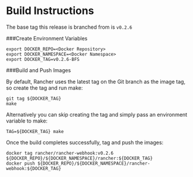 # Build Instructions

The base tag this release is branched from is `v0.2.6`

###Create Environment Variables

```
export DOCKER_REPO=<Docker Repository>
export DOCKER_NAMESPACE=<Docker Namespace>
export DOCKER_TAG=v0.2.6-BFS
```

###Build and Push Images


By default, Rancher uses the latest tag on the Git branch as the image tag, so create the tag and run make:
```
git tag ${DOCKER_TAG}
make
```

Alternatively you can skip creating the tag and simply pass an environment variable to make:

```
TAG=${DOCKER_TAG} make
```
Once the build completes successfully, tag and push the images:

```
docker tag rancher/rancher-webhook:v0.2.6 ${DOCKER_REPO}/${DOCKER_NAMESPACE}/rancher:${DOCKER_TAG}
docker push ${DOCKER_REPO}/${DOCKER_NAMESPACE}/rancher-webhook:${DOCKER_TAG}
```
